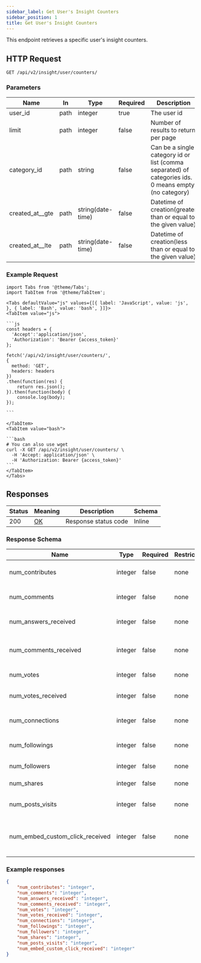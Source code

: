 ```yaml
---
sidebar_label: Get User's Insight Counters
sidebar_position: 1
title: Get User's Insight Counters
---
```


This endpoint retrieves a specific user's insight counters.

## HTTP Request

`GET /api/v2/insight/user/counters/`

### Parameters

|Name|In|Type|Required| Description                                                                                          |
|---|---|---|---|------------------------------------------------------------------------------------------------------|
|user_id|path|integer|true| The user id                                                                                          |
|limit|path|integer|false| Number of results to return per page                                                                 |
| category_id     |path| string            |false| Can be a single category id or list (comma separated) of categories ids. 0 means empty (no category) |
|created_at__gte|path|string(date-time)|false| Datetime of creation(greater than or equal to the given value)                                       |
|created_at__lte|path|string(date-time)|false| Datetime of creation(less than or equal to the given value)                                          |

### Example Request

````mdx-code-block
import Tabs from '@theme/Tabs';
import TabItem from '@theme/TabItem';

<Tabs defaultValue="js" values={[{ label: 'JavaScript', value: 'js', }, { label: 'Bash', value: 'bash', }]}>
<TabItem value="js">

```js
const headers = {
  'Accept':'application/json',
  'Authorization': 'Bearer {access_token}'
};

fetch('/api/v2/insight/user/counters/',
{
  method: 'GET',
  headers: headers
})
.then(function(res) {
    return res.json();
}).then(function(body) {
    console.log(body);
});

```

</TabItem>
<TabItem value="bash">

```bash
# You can also use wget
curl -X GET /api/v2/insight/user/counters/ \
  -H 'Accept: application/json' \
  -H 'Authorization: Bearer {access_token}'
```
</TabItem>
</Tabs>
````

## Responses

|Status|Meaning|Description|Schema|
|---|---|---|---|
|200|[OK](https://tools.ietf.org/html/rfc7231#section-6.3.1)|Response status code|Inline|

### Response Schema

|Name|Type|Required|Restrictions|Description|
|---|---|---|---|---|
|num_contributes|integer|false|none|The number of contributes|
|num_comments|integer|false|none|The number of comments|
|num_answers_received|integer|false|none|The number of answers received|
|num_comments_received|integer|false|none|The number of comments received|
|num_votes|integer|false|none|The number of votes|
|num_votes_received|integer|false|none|The number of votes received|
|num_connections|integer|false|none|The number of connections|
|num_followings|integer|false|none|The number of followings|
|num_followers|integer|false|none|The number of followers|
|num_shares|integer|false|none|The number of shares|
|num_posts_visits|integer|false|none|The number of posts visits|
|num_embed_custom_click_received|integer|false|none|The number of embed custom click received|

### Example responses


```json
{
    "num_contributes": "integer",
    "num_comments": "integer",
    "num_answers_received": "integer",
    "num_comments_received": "integer",
    "num_votes": "integer",
    "num_votes_received": "integer",
    "num_connections": "integer",
    "num_followings": "integer",
    "num_followers": "integer",
    "num_shares": "integer",
    "num_posts_visits": "integer",
    "num_embed_custom_click_received": "integer"
}
```






